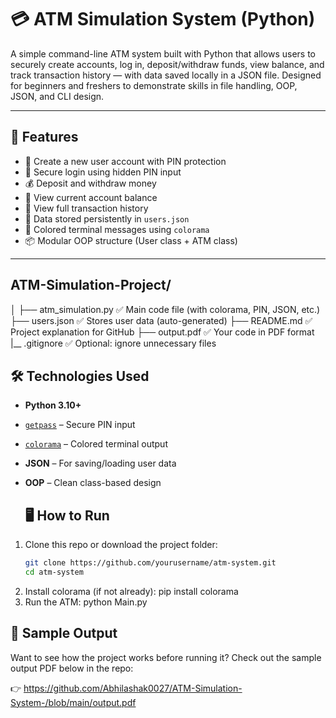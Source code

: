 # 💳 ATM Simulation System (Python)

A simple command-line ATM system built with Python that allows users to securely create accounts, log in, deposit/withdraw funds, view balance, and track transaction history — with data saved locally in a JSON file. Designed for beginners and freshers to demonstrate skills in file handling, OOP, JSON, and CLI design.

---

## 🚀 Features

- 🧾 Create a new user account with PIN protection
- 🔐 Secure login using hidden PIN input
- 💰 Deposit and withdraw money 
- 🧾 View current account balance
- 📜 View full transaction history
- 💾 Data stored persistently in `users.json`
- 🎨 Colored terminal messages using `colorama`
- 📦 Modular OOP structure (User class + ATM class)

---

## ATM-Simulation-Project/
│
├── atm_simulation.py            ✅ Main code file (with colorama, PIN, JSON, etc.)
├── users.json                   ✅ Stores user data (auto-generated)
├── README.md                    ✅ Project explanation for GitHub
├── output.pdf                   ✅ Your code in PDF format
|__ .gitignore                   ✅ Optional: ignore unnecessary files

## 🛠️ Technologies Used

- **Python 3.10+**
- [`getpass`](https://docs.python.org/3/library/getpass.html) – Secure PIN input
- [`colorama`](https://pypi.org/project/colorama/) – Colored terminal output
- **JSON** – For saving/loading user data
- **OOP** – Clean class-based design

  ## 🖥️ How to Run

1. Clone this repo or download the project folder:
   ```bash
   git clone https://github.com/yourusername/atm-system.git
   cd atm-system
2. Install colorama (if not already): pip install colorama
3. Run the ATM: python Main.py

## 📄 Sample Output

Want to see how the project works before running it? Check out the sample output PDF below in the repo:

👉 https://github.com/Abhilashak0027/ATM-Simulation-System-/blob/main/output.pdf




